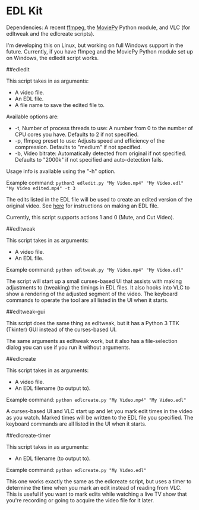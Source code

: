 EDL Kit
=======

Dependencies: A recent [ffmpeg](http://www.ffmpeg.org/download.html), the [MoviePy](https://github.com/Zulko/moviepy) Python module, and VLC (for edltweak and the edlcreate scripts).

I'm developing this on Linux, but working on full Windows support in the future. Currently, if you have ffmpeg and the MoviePy Python module set up on Windows, the edledit script works.

##edledit

This script takes in as arguments:
* A video file.
* An EDL file.
* A file name to save the edited file to.

Available options are:
* -t, Number of process threads to use: A number from 0 to the number of CPU cores you have. Defaults to 2 if not specified.
* -p, ffmpeg preset to use: Adjusts speed and efficiency of the compression. Defaults to "medium" if not specified.
* -b, Video bitrate: Automatically detected from original if not specified. Defaults to "2000k" if not specified and auto-detection fails.

Usage info is available using the "-h" option.

Example command: `python3 edledit.py "My Video.mp4" "My Video.edl" "My Video edited.mp4" -t 3`

The edits listed in the EDL file will be used to create an edited version of the original video.
See [here](http://www.mplayerhq.hu/DOCS/HTML/en/edl.html) for instructions on making an EDL file.

Currently, this script supports actions 1 and 0 (Mute, and Cut Video).


##edltweak

This script takes in as arguments:
* A video file.
* An EDL file.

Example command: `python edltweak.py "My Video.mp4" "My Video.edl"`

The script will start up a small curses-based UI that assists with making adjustments to (tweaking)
the timings in EDL files. It also hooks into VLC to show a rendering of the adjusted segment of the video.
The keyboard commands to operate the tool are all listed in the UI when it starts.


##edltweak-gui

This script does the same thing as edltweak, but it has a Python 3 TTK (Tkinter) GUI instead of the curses-based UI.

The same arguments as edltweak work, but it also has a file-selection dialog you can use if you run it without arguments.


##edlcreate

This script takes in as arguments:
* A video file.
* An EDL filename (to output to).

Example command: `python edlcreate.py "My Video.mp4" "My Video.edl"`

A curses-based UI and VLC start up and let you mark edit times in the video as you watch. Marked times will
be written to the EDL file you specified. The keyboard commands are all listed in the UI when it starts.


##edlcreate-timer

This script takes in as arguments:
* An EDL filename (to output to).

Example command: `python edlcreate.py "My Video.edl"`

This one works exactly the same as the edlcreate script, but uses a timer to determine the time when you mark
an edit instead of reading from VLC. This is useful if you want to mark edits while watching a live TV show 
that you're recording or going to acquire the video file for it later.
